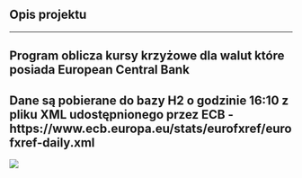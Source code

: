 <h2>Opis projektu</h2>
<hr>
<h2>Program oblicza kursy krzyżowe dla walut które posiada European Central Bank</h2>
<h2>Dane są pobierane do bazy H2 o godzinie 16:10 z pliku XML udostępnionego przez ECB - https://www.ecb.europa.eu/stats/eurofxref/eurofxref-daily.xml</h2>
<Za pomocą RequestMapping podajemy convert/walutaBazowa/WalutaDocelowa/data, w odpowiedzi dostajemy obliczony aktualny kurs</h2>
<img src="https://github.com/michalGryczewski1998/projektowanie-serwisow-www-21712-185ic/blob/main/Lab_3%20Obs%C5%82uga%20zdarze%C5%84/Photos/Zrzut%20ekranu%202021-06-25%20000226.jpg" a>



